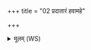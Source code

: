 +++
title = "02 प्रदातारं हवामहे"

+++
<details><summary>मूलम् (WS)</summary>

प्रदातारं हवामहे अग्निमुग्रमूतये ।  
शुचिर्यो वृत्रहन्तमः ॥ २ ॥
</details>